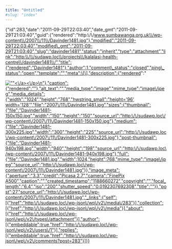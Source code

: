 ```yaml
---
title: "Untitled"
#slug: "index"
---
```


{"id":283,"date":"2011-09-29T22:03:40","date\_gmt":"2011-09-29T21:03:40","guid":{"rendered":"http:\\/\\/www.sumbawanga.org.uk\\/wp-content\\/2007\\/11\\/Davinder1481.jpg"},"modified":"2011-09-29T22:03:40","modified\_gmt":"2011-09-29T21:03:40","slug":"davinder1481","status":"inherit","type":"attachment","link":"http:\\/\\/sudawp.loc\\/projects\\/kalalasi-health-centre\\/davinder1481\\/","title":{"rendered":"Davinder1481"},"author":1,"comment\_status":"closed","ping\_status":"open","template":"","meta":\[\],"description":{"rendered":"

[![\"\"](\"http:\/\/sudawp.loc\/wp-content\/2007\/11\/Davinder1481-300x225.jpg\")<\\/a><\\/p>\\n"},"caption":{"rendered":""},"alt\_text":"","media\_type":"image","mime\_type":"image\\/jpeg","media\_details":{"width":"1024","height":"768","hwstring\_small":"height='96' width='128'","file":"2007\\/11\\/Davinder1481.jpg","sizes":{"thumbnail":{"file":"Davinder1481-150x150.jpg","width":"150","height":"150","source\_url":"http:\\/\\/sudawp.loc\\/wp-content\\/2007\\/11\\/Davinder1481-150x150.jpg"},"medium":{"file":"Davinder1481-300x225.jpg","width":"300","height":"225","source\_url":"http:\\/\\/sudawp.loc\\/wp-content\\/2007\\/11\\/Davinder1481-300x225.jpg"},"post-thumbnail":{"file":"Davinder1481-940x198.jpg","width":"940","height":"198","source\_url":"http:\\/\\/sudawp.loc\\/wp-content\\/2007\\/11\\/Davinder1481-940x198.jpg"},"full":{"file":"Davinder1481.jpg","width":1024,"height":768,"mime\_type":"image\\/jpeg","source\_url":"http:\\/\\/sudawp.loc\\/wp-content\\/2007\\/11\\/Davinder1481.jpg"}},"image\_meta":{"aperture":"3.3","credit":"Picasa 2.7","camera":"FinePix A500","caption":"","created\_timestamp":"1188660272","copyright":"","focal\_length":"6.4","iso":"200","shutter\_speed":"0.0192307692308","title":""}},"post":27,"source\_url":"http:\\/\\/sudawp.loc\\/wp-content\\/2007\\/11\\/Davinder1481.jpg","\_links":{"self":\[{"href":"http:\\/\\/sudawp.loc\\/wp-json\\/wp\\/v2\\/media\\/283"}\],"collection":\[{"href":"http:\\/\\/sudawp.loc\\/wp-json\\/wp\\/v2\\/media"}\],"about":\[{"href":"http:\\/\\/sudawp.loc\\/wp-json\\/wp\\/v2\\/types\\/attachment"}\],"author":\[{"embeddable":true,"href":"http:\\/\\/sudawp.loc\\/wp-json\\/wp\\/v2\\/users\\/1"}\],"replies":\[{"embeddable":true,"href":"http:\\/\\/sudawp.loc\\/wp-json\\/wp\\/v2\\/comments?post=283"}\]}}](http:\/\/sudawp.loc\/wp-content\/2007\/11\/Davinder1481.jpg)